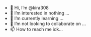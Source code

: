 - 👋 Hi, I’m @kira308
- 👀 I’m interested in nothing ...
- 🌱 I’m currently learning ...
- 💞️ I’m not looking to collaborate on ...
- 📫 How to reach me idk...

<!---
kira308/kira308 is a ✨ special ✨ repository because its `README.md` (this file) appears on your GitHub profile.
You can click the Preview link to take a look at your changes.
--->
